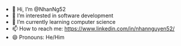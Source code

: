 - 👋 Hi, I’m @NhanNg52
- 👀 I’m interested in software development
- 🌱 I’m currently learning computer science
- 📫 How to reach me: https://www.linkedin.com/in/nhannguyen52/
- 😄 Pronouns: He/Him

<!---
NhanNg52/NhanNg52 is a ✨ special ✨ repository because its `README.md` (this file) appears on your GitHub profile.
You can click the Preview link to take a look at your changes.
--->
